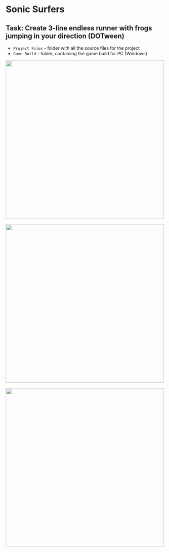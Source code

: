 # Sonic Surfers
## Task: Create 3-line endless runner with frogs jumping in your direction (DOTween)
* `Project Files` - folder with all the source files for the project
* `Game Build` - folder, containing the game build for PC (Windows)

<p float="center">
  <img src="https://user-images.githubusercontent.com/58213582/227769933-53d50b00-e354-45f4-94f0-1b65c12ff9b7.png" height="500" />
  &nbsp;&nbsp;
  <img src="https://user-images.githubusercontent.com/58213582/227769956-95be5bcb-6279-42cd-bc35-3b2eebaba68a.png" height="500" />
  &nbsp;&nbsp;
  <img src="https://user-images.githubusercontent.com/58213582/227769972-ec74b49c-1d4d-4da4-b5f1-fc88c01dd261.png" height="500" />
</p>
